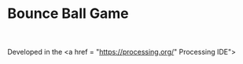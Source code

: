 # Bounce Ball Game
<br><br>
Developed in the <a href = "https://processing.org/" Processing IDE"> </a>
